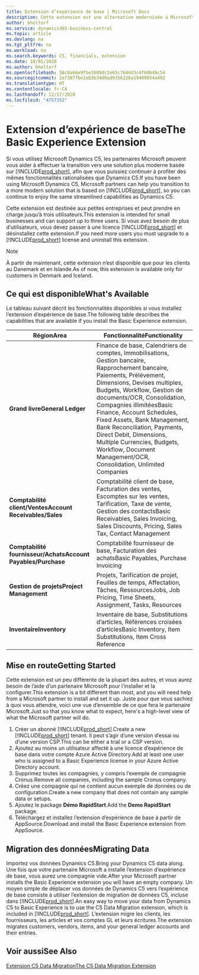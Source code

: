 ```yaml
---
title: Extension d’expérience de base | Microsoft Docs
description: Cette extension est une alternative modernisée à Microsoft Dynamics C5.
author: bholtorf
ms.service: dynamics365-business-central
ms.topic: article
ms.devlang: na
ms.tgt_pltfrm: na
ms.workload: na
ms.search.keywords: C5, financials, extension
ms.date: 10/01/2020
ms.author: bholtorf
ms.openlocfilehash: 58c8a66e9fbe1609dc2e65c764dd3c4f60b4bc54
ms.sourcegitcommit: 2e7307fbe1eb3b34d0ad9356226a19409054a402
ms.translationtype: HT
ms.contentlocale: fr-CA
ms.lasthandoff: 12/17/2020
ms.locfileid: "4757352"
---
```

# <a name="the-basic-experience-extension"></a><span data-ttu-id="e8cd3-103">Extension d’expérience de base</span><span class="sxs-lookup"><span data-stu-id="e8cd3-103">The Basic Experience Extension</span></span>
<span data-ttu-id="e8cd3-104">Si vous utilisez Microsoft Dynamics C5, les partenaires Microsoft peuvent vous aider à effectuer la transition vers une solution plus moderne basée sur [!INCLUDE[prod_short](includes/prod_short.md)], afin que vous puissiez continuer à profiter des mêmes fonctionnalités rationalisées que Dynamics C5.</span><span class="sxs-lookup"><span data-stu-id="e8cd3-104">If you have been using Microsoft Dynamics C5, Microsoft partners can help you transition to a more modern solution that is based on [!INCLUDE[prod_short](includes/prod_short.md)], so you can continue to enjoy the same streamlined capabilities as Dynamics C5.</span></span>

<span data-ttu-id="e8cd3-105">Cette extension est destinée aux petites entreprises et peut prendre en charge jusqu’à trois utilisateurs.</span><span class="sxs-lookup"><span data-stu-id="e8cd3-105">This extension is intended for small businesses and can support up to three users.</span></span> <span data-ttu-id="e8cd3-106">Si vous avez besoin de plus d’utilisateurs, vous devez passer à une licence [!INCLUDE[prod_short](includes/prod_short.md)] et désinstallez cette extension.</span><span class="sxs-lookup"><span data-stu-id="e8cd3-106">If you need more users you must upgrade to a [!INCLUDE[prod_short](includes/prod_short.md)] license and uninstall this extension.</span></span>

> [!NOTE]
> <span data-ttu-id="e8cd3-107">À partir de maintenant, cette extension n’est disponible que pour les clients au Danemark et en Islande.</span><span class="sxs-lookup"><span data-stu-id="e8cd3-107">As of now, this extension is available only for customers in Denmark and Iceland.</span></span> 

## <a name="whats-available"></a><span data-ttu-id="e8cd3-108">Ce qui est disponible</span><span class="sxs-lookup"><span data-stu-id="e8cd3-108">What's Available</span></span>
<span data-ttu-id="e8cd3-109">Le tableau suivant décrit les fonctionnalités disponibles si vous installez l’extension d’expérience de base.</span><span class="sxs-lookup"><span data-stu-id="e8cd3-109">The following table describes the capabilities that are available if you install the Basic Experience extension.</span></span>

|<span data-ttu-id="e8cd3-110">Région</span><span class="sxs-lookup"><span data-stu-id="e8cd3-110">Area</span></span>  |<span data-ttu-id="e8cd3-111">Fonctionnalité</span><span class="sxs-lookup"><span data-stu-id="e8cd3-111">Functionality</span></span>  |
|---------|---------|
|<span data-ttu-id="e8cd3-112">**Grand livre**</span><span class="sxs-lookup"><span data-stu-id="e8cd3-112">**General Ledger**</span></span> |<span data-ttu-id="e8cd3-113">Finance de base, Calendriers de comptes, Immobilisations, Gestion bancaire, Rapprochement bancaire, Paiements, Prélèvement, Dimensions, Devises multiples, Budgets, Workflow, Gestion de documents/OCR, Consolidation, Compagnies illimitées</span><span class="sxs-lookup"><span data-stu-id="e8cd3-113">Basic Finance, Account Schedules, Fixed Assets, Bank Management, Bank Reconciliation, Payments, Direct Debit, Dimensions, Multiple Currencies, Budgets, Workflow, Document Management/OCR, Consolidation, Unlimited Companies</span></span>|
|<span data-ttu-id="e8cd3-114">**Comptabilité client/Ventes**</span><span class="sxs-lookup"><span data-stu-id="e8cd3-114">**Account Receivables/Sales**</span></span> |<span data-ttu-id="e8cd3-115">Comptabilité client de base, Facturation des ventes, Escomptes sur les ventes, Tarification, Taxe de vente, Gestion des contacts</span><span class="sxs-lookup"><span data-stu-id="e8cd3-115">Basic Receivables, Sales Invoicing, Sales Discounts, Pricing, Sales Tax, Contact Management</span></span> |
|<span data-ttu-id="e8cd3-116">**Comptabilité fournisseur/Achats**</span><span class="sxs-lookup"><span data-stu-id="e8cd3-116">**Account Payables/Purchase**</span></span> |<span data-ttu-id="e8cd3-117">Comptabilité fournisseur de base, Facturation des achats</span><span class="sxs-lookup"><span data-stu-id="e8cd3-117">Basic Payables, Purchase Invoicing</span></span> |
|<span data-ttu-id="e8cd3-118">**Gestion de projets**</span><span class="sxs-lookup"><span data-stu-id="e8cd3-118">**Project Management**</span></span> |<span data-ttu-id="e8cd3-119">Projets, Tarification de projet, Feuilles de temps, Affectation, Tâches, Ressources</span><span class="sxs-lookup"><span data-stu-id="e8cd3-119">Jobs, Job Pricing, Time Sheets, Assignment, Tasks, Resources</span></span> |
|<span data-ttu-id="e8cd3-120">**Inventaire**</span><span class="sxs-lookup"><span data-stu-id="e8cd3-120">**Inventory**</span></span> |<span data-ttu-id="e8cd3-121">Inventaire de base, Substitutions d’articles, Références croisées d’articles</span><span class="sxs-lookup"><span data-stu-id="e8cd3-121">Basic Inventory, Item Substitutions, Item Cross Reference</span></span> |

## <a name="getting-started"></a><span data-ttu-id="e8cd3-122">Mise en route</span><span class="sxs-lookup"><span data-stu-id="e8cd3-122">Getting Started</span></span>
<span data-ttu-id="e8cd3-123">Cette extension est un peu différente de la plupart des autres, et vous aurez besoin de l’aide d’un partenaire Microsoft pour l’installer et la configurer.</span><span class="sxs-lookup"><span data-stu-id="e8cd3-123">This extension is a bit different than most, and you will need help from a Microsoft partner to install and set it up.</span></span> <span data-ttu-id="e8cd3-124">Juste pour que vous sachiez à quoi vous attendre, voici une vue d’ensemble de ce que fera le partenaire Microsoft.</span><span class="sxs-lookup"><span data-stu-id="e8cd3-124">Just so that you know what to expect, here's a high-level view of what the Microsoft partner will do.</span></span>

1. <span data-ttu-id="e8cd3-125">Créer un abonné [!INCLUDE[prod_short](includes/prod_short.md)].</span><span class="sxs-lookup"><span data-stu-id="e8cd3-125">Create a new [!INCLUDE[prod_short](includes/prod_short.md)] tenant.</span></span> <span data-ttu-id="e8cd3-126">Il peut s’agir d’une version d’essai ou d’une version CSP.</span><span class="sxs-lookup"><span data-stu-id="e8cd3-126">This can be either a trial or a CSP version.</span></span>
2. <span data-ttu-id="e8cd3-127">Ajoutez au moins un utilisateur affecté à une licence d’expérience de base dans votre compte Azure Active Directory.</span><span class="sxs-lookup"><span data-stu-id="e8cd3-127">Add at least one user who is assigned to a Basic Experience license in your Azure Active Directory account.</span></span>
3. <span data-ttu-id="e8cd3-128">Supprimez toutes les compagnies, y compris l’exemple de compagnie Cronus.</span><span class="sxs-lookup"><span data-stu-id="e8cd3-128">Remove all companies, including the sample Cronus company.</span></span>
4. <span data-ttu-id="e8cd3-129">Créez une compagnie qui ne contient aucun exemple de données ou de configuration.</span><span class="sxs-lookup"><span data-stu-id="e8cd3-129">Create a new company that does not contain any sample data or setups.</span></span>
5. <span data-ttu-id="e8cd3-130">Ajoutez le package **Démo RapidStart**.</span><span class="sxs-lookup"><span data-stu-id="e8cd3-130">Add the **Demo RapidStart** package.</span></span> <!--what does the pockage contain?-->
6. <span data-ttu-id="e8cd3-131">Téléchargez et installez l’extension d’expérience de base à partir de AppSource.</span><span class="sxs-lookup"><span data-stu-id="e8cd3-131">Download and install the Basic Experience extension from AppSource.</span></span>

## <a name="migrating-data"></a><span data-ttu-id="e8cd3-132">Migration des données</span><span class="sxs-lookup"><span data-stu-id="e8cd3-132">Migrating Data</span></span>
<span data-ttu-id="e8cd3-133">Importez vos données Dynamics C5.</span><span class="sxs-lookup"><span data-stu-id="e8cd3-133">Bring your Dynamics C5 data along.</span></span> <span data-ttu-id="e8cd3-134">Une fois que votre partenaire Microsoft a installé l’extension d’expérience de base, vous aurez une compagnie vide.</span><span class="sxs-lookup"><span data-stu-id="e8cd3-134">After your Microsoft partner installs the Basic Experience extension you will have an empty company.</span></span> <span data-ttu-id="e8cd3-135">Un moyen simple de déplacer vos données de Dynamics C5 vers l’expérience de base consiste à utiliser l’extension de migration de données C5, incluse dans [!INCLUDE[prod_short](includes/prod_short.md)].</span><span class="sxs-lookup"><span data-stu-id="e8cd3-135">An easy way to move your data from Dynamics C5 to Basic Experience is to use the C5 Data Migration extension, which is included in [!INCLUDE[prod_short](includes/prod_short.md)].</span></span> <span data-ttu-id="e8cd3-136">L’extension migre les clients, les fournisseurs, les articles et vos comptes GL et leurs écritures.</span><span class="sxs-lookup"><span data-stu-id="e8cd3-136">The extension migrates customers, vendors, items, and your general ledger accounts and their entries.</span></span>

## <a name="see-also"></a><span data-ttu-id="e8cd3-137">Voir aussi</span><span class="sxs-lookup"><span data-stu-id="e8cd3-137">See Also</span></span>
[<span data-ttu-id="e8cd3-138">Extension C5 Data Migration</span><span class="sxs-lookup"><span data-stu-id="e8cd3-138">The C5 Data Migration Extension</span></span>](ui-extensions-c5-data-migration.md)